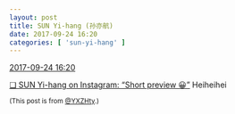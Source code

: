 ```yaml
---
layout: post
title: SUN Yi-hang (孙亦航)
date: 2017-09-24 16:20
categories: [ 'sun-yi-hang' ]
---
```


<div class="weibo-info">
  <a href="http://weibo.com/2565158051/FniPj5iTQ">2017-09-24 16:20</a>
</div>

[❏ SUN Yi-hang on Instagram: “Short preview 😀”](https://www.instagram.com/p/BZaq3pnjMM_/) Heiheihei

<!-- more -->

<small>(This post is from [@YXZHty](http://weibo.com/2565158051).)</small>
